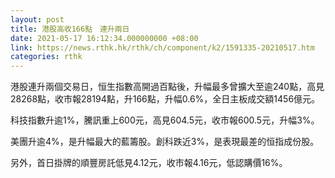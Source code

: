 ```yaml
---
layout: post
title: 港股高收166點　連升兩日
date: 2021-05-17 16:12:34.000000000 +08:00
link: https://news.rthk.hk/rthk/ch/component/k2/1591335-20210517.htm
categories: rthk
---
```


港股連升兩個交易日，恒生指數高開過百點後，升幅最多曾擴大至逾240點，高見28268點，收市報28194點，升166點，升幅0.6%，全日主板成交額1456億元。

科技指數升逾1%，騰訊重上600元，高見604.5元，收市報600.5元，升幅3%。

美團升逾4%，是升幅最大的藍籌股。創科跌近3%，是表現最差的恒指成份股。

另外，首日掛牌的順豐房託低見4.12元，收市報4.16元，低認購價16%。
